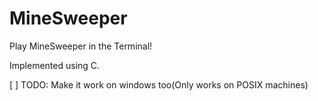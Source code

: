 # MineSweeper

Play MineSweeper in the Terminal!

Implemented using C.

[ ] TODO: Make it work on windows too(Only works on POSIX machines)

